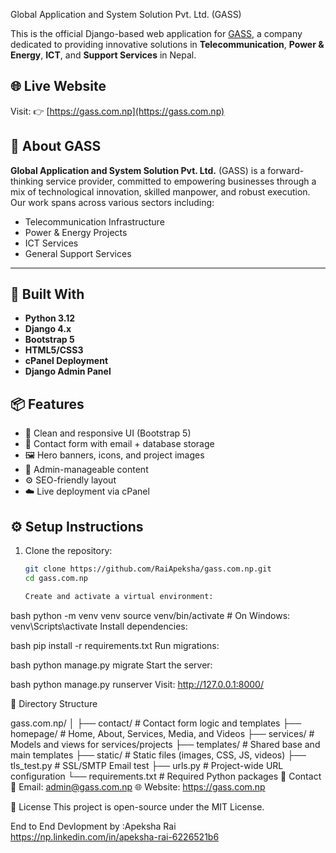  Global Application and System Solution Pvt. Ltd. (GASS)

This is the official Django-based web application for [GASS](https://gass.com.np), a company dedicated to providing innovative solutions in **Telecommunication**, **Power & Energy**, **ICT**, and **Support Services** in Nepal.

## 🌐 Live Website

Visit: 👉 [https://gass.com.np](https://gass.com.np)

## 🚀 About GASS

**Global Application and System Solution Pvt. Ltd.** (GASS) is a forward-thinking service provider, committed to empowering businesses through a mix of technological innovation, skilled manpower, and robust execution. Our work spans across various sectors including:

- Telecommunication Infrastructure
- Power & Energy Projects
- ICT Services
- General Support Services

---

## 🧱 Built With

- **Python 3.12**
- **Django 4.x**
- **Bootstrap 5**
- **HTML5/CSS3**
- **cPanel Deployment**
- **Django Admin Panel**
## 📦 Features

- 🧾 Clean and responsive UI (Bootstrap 5)
- 💬 Contact form with email + database storage
- 🖼️ Hero banners, icons, and project images
- 📁 Admin-manageable content
- ⚙️ SEO-friendly layout
- ☁️ Live deployment via cPanel

## ⚙️ Setup Instructions

1. Clone the repository:

   ```bash
   git clone https://github.com/RaiApeksha/gass.com.np.git
   cd gass.com.np

   Create and activate a virtual environment:

bash
python -m venv venv
source venv/bin/activate  # On Windows: venv\Scripts\activate
Install dependencies:

bash
pip install -r requirements.txt
Run migrations:

bash
python manage.py migrate
Start the server:

bash
python manage.py runserver
Visit: http://127.0.0.1:8000/

📂 Directory Structure


gass.com.np/
│
├── contact/              # Contact form logic and templates
├── homepage/             # Home, About, Services, Media, and Videos
├── services/             # Models and views for services/projects
├── templates/            # Shared base and main templates
├── static/               # Static files (images, CSS, JS, videos)
├── tls_test.py           # SSL/SMTP Email test
├── urls.py               # Project-wide URL configuration
└── requirements.txt      # Required Python packages
🙋 Contact
📧 Email: admin@gass.com.np
🌐 Website: https://gass.com.np

📄 License
This project is open-source under the MIT License.

End to End Devlopment by :Apeksha Rai 
https://np.linkedin.com/in/apeksha-rai-6226521b6
